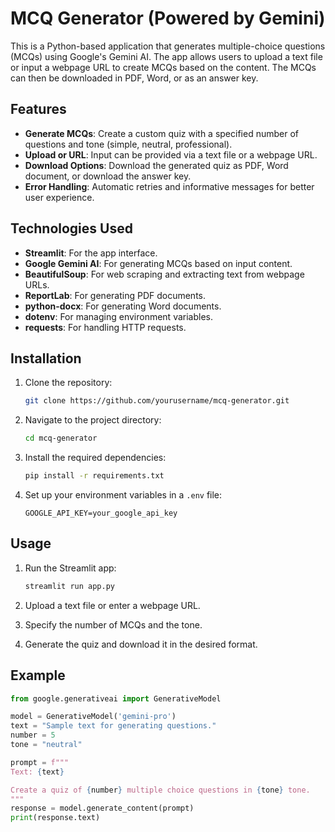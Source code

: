 # MCQ Generator (Powered by Gemini)

This is a Python-based application that generates multiple-choice questions (MCQs) using Google's Gemini AI. The app allows users to upload a text file or input a webpage URL to create MCQs based on the content. The MCQs can then be downloaded in PDF, Word, or as an answer key.

## Features

- **Generate MCQs**: Create a custom quiz with a specified number of questions and tone (simple, neutral, professional).
- **Upload or URL**: Input can be provided via a text file or a webpage URL.
- **Download Options**: Download the generated quiz as PDF, Word document, or download the answer key.
- **Error Handling**: Automatic retries and informative messages for better user experience.
  
## Technologies Used

- **Streamlit**: For the app interface.
- **Google Gemini AI**: For generating MCQs based on input content.
- **BeautifulSoup**: For web scraping and extracting text from webpage URLs.
- **ReportLab**: For generating PDF documents.
- **python-docx**: For generating Word documents.
- **dotenv**: For managing environment variables.
- **requests**: For handling HTTP requests.

## Installation

1. Clone the repository:

    ```bash
    git clone https://github.com/yourusername/mcq-generator.git
    ```

2. Navigate to the project directory:

    ```bash
    cd mcq-generator
    ```

3. Install the required dependencies:

    ```bash
    pip install -r requirements.txt
    ```

4. Set up your environment variables in a `.env` file:

    ```env
    GOOGLE_API_KEY=your_google_api_key
    ```

## Usage

1. Run the Streamlit app:

    ```bash
    streamlit run app.py
    ```

2. Upload a text file or enter a webpage URL.
3. Specify the number of MCQs and the tone.
4. Generate the quiz and download it in the desired format.

## Example

```python
from google.generativeai import GenerativeModel

model = GenerativeModel('gemini-pro')
text = "Sample text for generating questions."
number = 5
tone = "neutral"

prompt = f"""
Text: {text}

Create a quiz of {number} multiple choice questions in {tone} tone.
"""
response = model.generate_content(prompt)
print(response.text)
